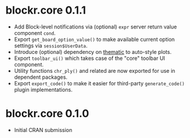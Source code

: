 # blockr.core 0.1.1

* Add Block-level notifications via (optional) `expr` server return value
  component `cond`.
* Export `get_board_option_value()` to make available current option settings
  via `session$UserData`.
* Introduce (optional) dependency on [thematic](
  https://rstudio.github.io/thematic/) to auto-style plots.
* Export `toolbar_ui()` which takes case of the "core" toolbar UI component.
* Utility functions `chr_ply()` and related are now exported for use in
  dependent packages.
* Export `export_code()` to make it easier for third-party `generate_code()`
  plugin implementations.

# blockr.core 0.1.0

* Initial CRAN submission
